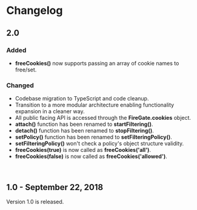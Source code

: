 

# Changelog

## 2.0

### Added
- **freeCookies()** now supports passing an array of cookie names to free/set.

### Changed
- Codebase migration to TypeScript and code cleanup.
- Transition to a more modular architecture enabling functionality expansion in a cleaner way.
- All public facing API is accessed through the **FireGate.cookies** object.
- **attach()** function has been renamed to **startFiltering()**.
- **detach()** function has been renamed to **stopFiltering()**.
- **setPolicy()** function has been renamed to **setFilteringPolicy()**.
- **setFilteringPolicy()** won't check a policy's object structure validity.
- **freeCookies(true)** is now called as **freeCookies('all')**.
- **freeCookies(false)** is now called as **freeCookies('allowed')**.

<br>

## 1.0 - September 22, 2018
Version 1.0 is released.
